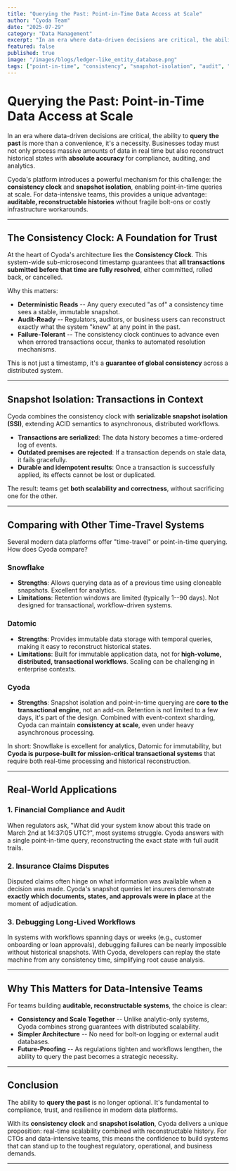 ```yaml
---
title: "Querying the Past: Point-in-Time Data Access at Scale"
author: "Cyoda Team"
date: "2025-07-29"
category: "Data Management"
excerpt: "In an era where data-driven decisions are critical, the ability to query the past is more than convenience—it's necessity. Learn how Cyoda's consistency clock and snapshot isolation enable point-in-time queries at scale."
featured: false
published: true
image: "/images/blogs/ledger-like_entity_database.png"
tags: ["point-in-time", "consistency", "snapshot-isolation", "audit", "data-management"]
---
```


# Querying the Past: Point-in-Time Data Access at Scale

In an era where data-driven decisions are critical, the ability to
**query the past** is more than a convenience, it's a necessity.
Businesses today must not only process massive amounts of data in real
time but also reconstruct historical states with **absolute accuracy**
for compliance, auditing, and analytics.

Cyoda's platform introduces a powerful mechanism for this challenge: the
**consistency clock** and **snapshot isolation**, enabling point-in-time
queries at scale. For data-intensive teams, this provides a unique
advantage: **auditable, reconstructable histories** without fragile
bolt-ons or costly infrastructure workarounds.

------------------------------------------------------------------------

## The Consistency Clock: A Foundation for Trust

At the heart of Cyoda's architecture lies the **Consistency Clock**.
This system-wide sub-microsecond timestamp guarantees that **all
transactions submitted before that time are fully resolved**, either
committed, rolled back, or
cancelled.

Why this matters:

-   **Deterministic Reads** -- Any query executed "as of" a consistency
    time sees a stable, immutable snapshot.
-   **Audit-Ready** -- Regulators, auditors, or business users can
    reconstruct exactly what the system "knew" at any point in the
    past.
-   **Failure-Tolerant** -- The consistency clock continues to advance
    even when errored transactions occur, thanks to automated resolution
    mechanisms.

This is not just a timestamp, it's a **guarantee of global
consistency** across a distributed system.

------------------------------------------------------------------------

## Snapshot Isolation: Transactions in Context

Cyoda combines the consistency clock with **serializable snapshot
isolation (SSI)**, extending ACID semantics to asynchronous, distributed
workflows.

-   **Transactions are serialized**: The data history becomes a
    time-ordered log of events.
-   **Outdated premises are rejected**: If a transaction depends on
    stale data, it fails gracefully.
-   **Durable and idempotent results**: Once a transaction is
    successfully applied, its effects cannot be lost or duplicated.

The result: teams get **both scalability and correctness**, without
sacrificing one for the other.

------------------------------------------------------------------------

## Comparing with Other Time-Travel Systems

Several modern data platforms offer "time-travel" or point-in-time
querying. How does Cyoda compare?

### Snowflake

-   **Strengths**: Allows querying data as of a previous time using
    cloneable snapshots. Excellent for analytics.
-   **Limitations**: Retention windows are limited (typically 1--90
    days). Not designed for transactional, workflow-driven systems.

### Datomic

-   **Strengths**: Provides immutable data storage with temporal
    queries, making it easy to reconstruct historical states.
-   **Limitations**: Built for immutable application data, not for
    **high-volume, distributed, transactional workflows**. Scaling can
    be challenging in enterprise contexts.

### Cyoda

-   **Strengths**: Snapshot isolation and point-in-time querying are
    **core to the transactional engine**, not an add-on. Retention is
    not limited to a few days, it's part of the design. Combined with
    event-context sharding, Cyoda can maintain **consistency at scale**,
    even under heavy asynchronous
    processing.

In short: Snowflake is excellent for analytics, Datomic for
immutability, but **Cyoda is purpose-built for mission-critical
transactional systems** that require both real-time processing and
historical reconstruction.

------------------------------------------------------------------------

## Real-World Applications

### 1. **Financial Compliance and Audit**

When regulators ask, "What did your system know about this trade on
March 2nd at 14:37:05 UTC?", most systems struggle. Cyoda answers with
a single point-in-time query, reconstructing the exact state with full
audit trails.

### 2. **Insurance Claims Disputes**

Disputed claims often hinge on what information was available when a
decision was made. Cyoda's snapshot queries let insurers demonstrate
**exactly which documents, states, and approvals were in place** at the
moment of adjudication.

### 3. **Debugging Long-Lived Workflows**

In systems with workflows spanning days or weeks (e.g., customer
onboarding or loan approvals), debugging failures can be nearly
impossible without historical snapshots. With Cyoda, developers can
replay the state machine from any consistency time, simplifying root
cause analysis.

------------------------------------------------------------------------

## Why This Matters for Data-Intensive Teams

For teams building **auditable, reconstructable systems**, the choice is
clear:

-   **Consistency and Scale Together** -- Unlike analytic-only systems,
    Cyoda combines strong guarantees with distributed scalability.
-   **Simpler Architecture** -- No need for bolt-on logging or external
    audit databases.
-   **Future-Proofing** -- As regulations tighten and workflows
    lengthen, the ability to query the past becomes a strategic
    necessity.

------------------------------------------------------------------------

## Conclusion

The ability to **query the past** is no longer optional. It's
fundamental to compliance, trust, and resilience in modern data
platforms.

With its **consistency clock** and **snapshot isolation**, Cyoda
delivers a unique proposition: real-time scalability combined with
reconstructable history. For CTOs and data-intensive teams, this means
the confidence to build systems that can stand up to the toughest
regulatory, operational, and business demands.

------------------------------------------------------------------------
